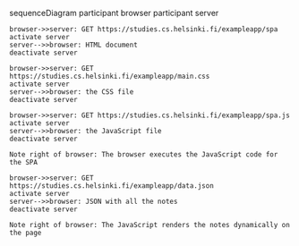 sequenceDiagram
participant browser
participant server

    browser->>server: GET https://studies.cs.helsinki.fi/exampleapp/spa
    activate server
    server-->>browser: HTML document
    deactivate server

    browser->>server: GET https://studies.cs.helsinki.fi/exampleapp/main.css
    activate server
    server-->>browser: the CSS file
    deactivate server

    browser->>server: GET https://studies.cs.helsinki.fi/exampleapp/spa.js
    activate server
    server-->>browser: the JavaScript file
    deactivate server

    Note right of browser: The browser executes the JavaScript code for the SPA

    browser->>server: GET https://studies.cs.helsinki.fi/exampleapp/data.json
    activate server
    server-->>browser: JSON with all the notes
    deactivate server

    Note right of browser: The JavaScript renders the notes dynamically on the page
